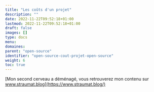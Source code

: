 ```yaml
---
title: "Les coûts d'un projet"
description: ""
date: 2022-11-22T09:52:18+01:00
lastmod: 2022-11-22T09:52:18+01:00
draft: false
images: []
type: docs
menu:
domaines:
parent: "open-source"
identifier: "open-source-cout-projet-open-source"
weight: 6
toc: true
---
```


[Mon second cerveau a déménagé, vous retrouverez mon contenu sur www.straumat.blog](https://www.straumat.blog/)